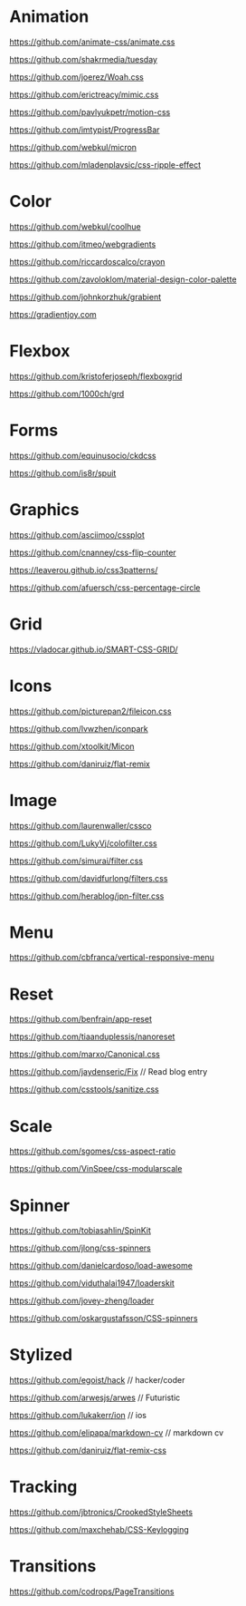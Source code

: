 # Animation

https://github.com/animate-css/animate.css

https://github.com/shakrmedia/tuesday

https://github.com/joerez/Woah.css

https://github.com/erictreacy/mimic.css

https://github.com/pavlyukpetr/motion-css

https://github.com/imtypist/ProgressBar

https://github.com/webkul/micron

https://github.com/mladenplavsic/css-ripple-effect

# Color

https://github.com/webkul/coolhue

https://github.com/itmeo/webgradients

https://github.com/riccardoscalco/crayon

https://github.com/zavoloklom/material-design-color-palette

https://github.com/johnkorzhuk/grabient

https://gradientjoy.com

# Flexbox

https://github.com/kristoferjoseph/flexboxgrid

https://github.com/1000ch/grd

# Forms

https://github.com/equinusocio/ckdcss

https://github.com/is8r/spuit

# Graphics

https://github.com/asciimoo/cssplot

https://github.com/cnanney/css-flip-counter

https://leaverou.github.io/css3patterns/

https://github.com/afuersch/css-percentage-circle

# Grid

https://vladocar.github.io/SMART-CSS-GRID/

# Icons

https://github.com/picturepan2/fileicon.css

https://github.com/lvwzhen/iconpark

https://github.com/xtoolkit/Micon

https://github.com/daniruiz/flat-remix

# Image

https://github.com/laurenwaller/cssco

https://github.com/LukyVj/colofilter.css

https://github.com/simurai/filter.css

https://github.com/davidfurlong/filters.css

https://github.com/herablog/jpn-filter.css

# Menu

https://github.com/cbfranca/vertical-responsive-menu

# Reset

https://github.com/benfrain/app-reset

https://github.com/tiaanduplessis/nanoreset

https://github.com/marxo/Canonical.css

https://github.com/jaydenseric/Fix // Read blog entry

https://github.com/csstools/sanitize.css

# Scale

https://github.com/sgomes/css-aspect-ratio

https://github.com/VinSpee/css-modularscale

# Spinner
  
https://github.com/tobiasahlin/SpinKit

https://github.com/jlong/css-spinners

https://github.com/danielcardoso/load-awesome

https://github.com/viduthalai1947/loaderskit

https://github.com/jovey-zheng/loader

https://github.com/oskargustafsson/CSS-spinners

# Stylized

https://github.com/egoist/hack // hacker/coder

https://github.com/arwesjs/arwes // Futuristic

https://github.com/lukakerr/ion // ios

https://github.com/elipapa/markdown-cv // markdown cv

https://github.com/daniruiz/flat-remix-css

# Tracking

https://github.com/jbtronics/CrookedStyleSheets

https://github.com/maxchehab/CSS-Keylogging

# Transitions

https://github.com/codrops/PageTransitions
